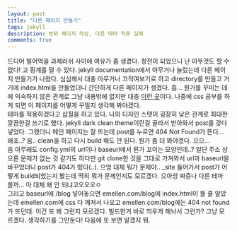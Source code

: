 ```yaml
---
layout: post
title: "다른 페이지 만들기"
tags: jekyll
description: 번외 페이지 작성, 다른 테마 적용 실패
comments: true
---
```

드디어 빌어먹을 과제러쉬 사이에 여유가 좀 생겼다. 정전이 되었으니 난 아무것도 할 수 없다! 고 핑계를 댈 수 있다. jekyll documentation에서 아무거나 눌렀는데 다른 페이지 만들기가 나왔다. 심심해서 대충 아무거나 끄적여보기로 하고 directory를 만들고 거기에 index.html을 만들었더니 간단하게 다른 페이지가 생겼다. 흠... 뭔가를 꾸미는 데에 익숙하지 않은 관계로 그냥 내용밖에 없지만 대충 [이런 곳](http://emellen.com/sapjil/Do_You_Know_Kang_Dongwon/)이다. 나중에 css 공부를 하게 되면 이 페이지를 어떻게 꾸밀지 생각해 봐야겠다.<br>
테마를 적용하겠다고 삽질을 하고 있다. 나의 디자인 스탯이 굉장히 낮은 관계로 최대한 깔끔한걸 쓰기로 했다. jekyll dark clean theme이란걸 골라서 받아와서 post를 갖다 넣었다. 그랬더니 메인 페이지는 잘 뜨는데 post를 누르면 404 Not Found가 뜬다... 왜죠..? 음.. clean을 하고 다시 build 해도 안 된다. 뭔가 좀 더 봐야겠다. 으으...<br>
음 아무래도 config.yml의 url이나 baseurl에서 뭔가 꼬이는 모양인데..? 일단 주소 상으론 문제가 없는 것 같기도 하다만 git clone한 것을 그대로 가져와서 url과 baseurl을 바꾸었더니 post가 404가 떴다(..). 으엉 대체 뭐가 문제야.. \_site 들어가서 post가 어떻게 build되었는지 봤는데 딱히 뭐가 문제인지도 모르겠다. 으아앙 짜증나 다른 테마 쓸까... 아 대체 왜 안 되냐고오오오ㅇ<br>
그리고 baseurl에 /blog 넣어놓으면 emellen.com/blog에 index.html이 뜰 줄 알았는데 emellen.com에 css 다 깨져서 나오고 emellen.com/blog에는 404 not found가 뜨던데. 이건 또 왜 그런지 모르겠다. 빌드한거 바로 띄우게 해놔서 그런가? 그냥 모르겠다. 생각하기를 그만둔다! 다음에 또 보면 알겠지 뭐.

